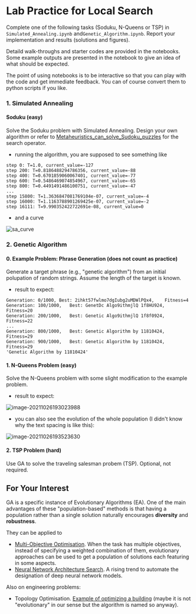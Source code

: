 # Lab Practice for Local Search

Complete one of the following tasks (Soduku, N-Queens or TSP) in `Simulated_Annealing.ipynb` and`Genetic_Algorithm.ipynb`. Report your implementation and results (solutions and figures). 

Detaild walk-throughs and starter codes are provided in the notebooks. Some example outputs are presented in the notebook to give an idea of what should be expected. 

The point of using notebooks is to be interactive so that you can play with the code and get immediate feedback. You can of course convert them to python scripts if you like.

### 1. Simulated Annealing

#### Soduku (easy)

Solve the Soduku problem with Simulated Annealing. Design your own algorithm or refer to [Metaheuristics_can_solve_Sudoku_puzzles](https://www.researchgate.net/publication/220403361_Metaheuristics_can_solve_Sudoku_puzzles) for the search operator.

- running the algorithm, you are supposed to see something like

```
step 0: T=1.0, current_value=-127
step 200: T=0.8186488294786356, current_value=-88
step 400: T=0.6701859060067401, current_value=-77
step 600: T=0.5486469074854967, current_value=-65
step 800: T=0.4491491486100751, current_value=-47
...
step 15800: T=1.3636847081769104e-07, current_value=-4
step 16000: T=1.1163788901269425e-07, current_value=-2
step 16111: T=9.990352422722691e-08, current_value=0
```

* and a curve

![sa_curve](C:\Users\57590\Desktop\sa_curve.png)



### 2. Genetic Algorithm

#### 0. Example Problem: Phrase Generation (does not count as practice)

Generate a target phrase (e.g., "genetic algorithm") from an initial polupation of random strings. Assume the length of the target is known.

* result to expect:

```
Generation: 0/1000,	Best: 2ihkt57fwlmo7dgIubg2uMDWlPQx4,	Fitness=4
Generation: 100/1000,	Best: GenetDc Algo9ithmjlQ 1f8HU924,	Fitness=20
Generation: 200/1000,	Best: Genetic Algo9ithmjlQ 1f8f0924,	Fitness=22
...
Generation: 800/1000,	Best: Genetic Algorithm by 11810424,	Fitness=29
Generation: 900/1000,	Best: Genetic Algorithm by 11810424,	Fitness=29
'Genetic Algorithm by 11810424'
```

#### 1. N-Queens Problem (easy)

Solve the N-Queens problem with some slight modification to the example problem.

* result to expect:

![image-20211026193023988](C:\Users\57590\AppData\Roaming\Typora\typora-user-images\image-20211026193023988.png)

* you can also see the evolution of the whole population (I didn't know why the text spacing is like this):

![image-20211026193523630](C:\Users\57590\AppData\Roaming\Typora\typora-user-images\image-20211026193523630.png)

#### 2. TSP Problem (hard)

Use GA to solve the traveling salesman probem (TSP). Optional, not required.

## For Your Interest

GA is a specific instance of Evolutionary Algorithms (EA). One of the main advantages of these "population-based" methods is that having a population rather than a single solution naturally encourages **diversity** and **robustness**.

They can be applied to

* [Multi-Objective Optimisation](https://en.wikipedia.org/wiki/Multi-objective_optimization). When the task has multiple objectives, instead of specifying a weighted combination of them, evolutionary approaches can be used to get a population of solutions  each featuring in some aspects.
* [Neural Network Architecture Search](https://en.wikipedia.org/wiki/Neural_architecture_search). A rising trend to automate the designation of deep neural network models.

Also on engineering problems:

* Topology Optimisation. [Example of optimizing a building](https://www.youtube.com/watch?v=4CDPRBg67NA) (maybe it is not "evolutionary" in our sense but the algorithm is named so anyway).
